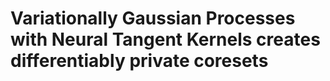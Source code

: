 # Variationally Gaussian Processes with Neural Tangent Kernels creates differentiably private coresets

